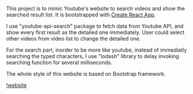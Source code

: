 This project is to mimic Youtube's website to search videos and show the searched result list. It is bootstrapped with [Create React App](https://github.com/facebookincubator/create-react-app).

I use "youtube-api-search" package to fetch data from Youtube API, and show every first result as the detailed one immediately. User could select other videos from video list to change the detailed one. 

For the search part, inorder to be more like youtube, instead of immediatly searching the typed characters, I use "lodash" library to delay invoking searching function for several milliseconds. 

The whole style of this website is based on Bootstrap framework.

[!website](https://github.com/zipxup/fetch-youtube-api/blob/master/local-website.png)
